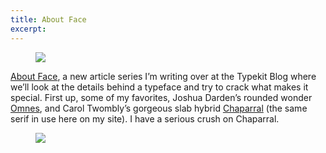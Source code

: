 ```yaml
---
title: About Face
excerpt:
---
```


<figure class="flush">
  <img src="http://typekit.files.wordpress.com/2011/08/personality.png?w=2800&h=1875">
</figure>

<p><a href="http://blog.typekit.com/category/about-face/">About Face</a>, a new article series I’m writing over at the Typekit Blog where we’ll look at the details behind a typeface and try to crack what makes it special. First up, some of my favorites, Joshua Darden’s rounded wonder <a href="http://blog.typekit.com/2011/08/01/about-face-omnes/">Omnes</a>, and Carol Twombly’s gorgeous slab hybrid <a href="http://blog.typekit.com/2011/08/15/about-face-chaparral/">Chaparral</a> (the same serif in use here on my site). I have a serious crush on Chaparral.</p>

<figure class="flush">
  <img src="http://typekit.files.wordpress.com/2011/08/chaparral-weights.png?w=2800&h=2165">
</figure>